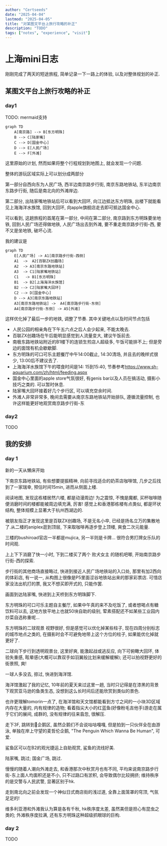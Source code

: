 ```yaml
---
author: "Certseeds"
date: "2025-04-04"
lastmod: "2025-04-05"
title: "对某图文平台上旅行攻略的补正"
description: "TODO"
tags: ["notes", "experience", "visit"]
---
```


# 上海mini日志

刚刚完成了两天的短途旅程, 简单记录一下一路上的体验, 以及对整体规划的补正.

## 某图文平台上旅行攻略的补正

### day1

TODO: mermaid支持

``` mermaid
graph TD
    A[南京路] --> B[东方明珠]
    B --> C[陆家嘴]
    C --> D[国金中心]
    D --> E[人民广场]
    E --> F[外滩]
```

这里原始的计划, 然而如果将整个行程规划到地图上, 就会发现一个问题.

整体的游玩区域实际上可以划分成两部分

第一部分自西向东为人民广场, 西半边南京路步行街, 南京东路地铁站, 东半边南京东路步行街, 随后是南北向的外滩岸边.

第二部分, 出陆家嘴地铁站后可以看到大回环, 向江边抵达东方明珠, 出楼下就能看见上海海洋水族馆, 回到大回环, 向apple旗舰店走去即可抵达国金中心.

可以看到, 这趟旅程的首尾在第一部分, 中间在第二部分, 南京路到东方明珠要坐地铁, 回到人民广场还得做地铁, 人民广场出去到外滩, 要不重走南京路步行街-西, 要不又是坐地铁, 破坏心流.

我的建议是

``` mermaid
graph TD
    E[人民广场] -> A1[南京路步行街-西侧]
    A1  ->  A2[百联ZX创趣场]
    A2  -> A3[南京东路地铁站]
    A3  -> C1[陆家嘴地铁站]
    C1   -> B1[东方明珠]
    B1  -> B2[上海海洋水族馆]
    B2 --> C2[陆家嘴大回环]
    C2 --> D[国金中心]
    D --> A3[南京东路地铁站]
    A3[南京东路地铁站] ->  A4[南京路步行街-东侧]
    A4[南京路步行街-东侧] -> A5[外滩]
```

这样优化掉了最后一步的地铁, 调整了节奏. 其中关键地点以及时间节点包括

+ 人民公园的相亲角在下午五六点之后人会少起来, 不能太晚去.
+ 百联ZX创趣场在午后能明显感觉到人流量变大, 建议午饭前去.
+ 南极东路地铁站附近的B1楼下的连锁生煎店人超级多, 午饭可能排不上; 但是旁边的面馆有机会歇歇脚.
+ 东方明珠的可口可乐主题餐厅中午14:00截止, 14:30清场, 并且去的晚样式很少, 13:00后不建议去了.
+ 上海海洋水族馆下午的喂食时间是14: 15到15:40, 节奏参考<https://www.sh-aquarium.com/zh/html/feeding.aspx>
+ 国金中心里面的apple store气氛很好, 有genis bar以及人员在搞活动, 摄影小技巧之类的. 可以暂时休息.
+ 陆家嘴大回环接着好几个步行区, 可以填充空余时间.
+ 外滩人非常非常多, 晚间去需要从南京东路地铁站开始排队, 遵循流量控制, 也许这样能更好地观赏南京路步行街-东

### day2

TODO

## 我的安排

### day 1

新的一天从懒床开始

下南京东路地铁站, 有些想要提振精神, 向前寻找适合的奶茶店咖啡馆, 几步之后找到了一家瑞幸, 预估时间15min, 进而从侧面上楼.

阅读地图, 发现这栋楼居然六楼, 都是动漫周边! 为之震惊, 不愧是魔都, 买杯咖啡随便消磨时间的楼都能被周边填充满, 厉害! 感觉上和香港那栋楼有点类似, 都是环状结构, 整体规模上显著大于杭州西湖边的.

被朋友指正才发现这里是百联ZX创趣场, 不是无名小卒, 已经是扬名立万的集散地了.从二楼的aniplex逛到顶层, 下来取咖啡再逐步登上顶楼, 爽食二次元能量.

三楼的bushiroad官店一半都是mujica, 另一半则是卡牌... 很符合男打牌女乐队的时间观.

上上下下消磨了快一小时, 下到二楼买了两个 败犬女主 的随机吧唧, 开始南京路步行街-西的探索.

步行街的其他商场直接略过, 快进到接近人民广场地铁站的入口处, 那里有加2西向的体彩店, 有一说一, 从构图上很像是P5里面涩谷地铁站出来的那家彩票店. 可惜店家没法出机打的票, 我又不想买即开式的, 只能作罢.

画面到达陆家嘴, 快进到上天桥到东方明珠脚下.

东方明珠的可口可乐主题自主餐厅, 如果中午真的来不及吃饭了, 或者想喝点有糖饮料可以去, 这地方放平地上也就50块自助的级别, 荤素搭配还不如某些工业园内炒菜自选称重呢...

东方明珠的二球观景 视野很好, 但是感觉可以优化掉某些柱子, 现在四周分别标志的城市地点之类的, 在摄影时会不可避免地带上这个方位的柱子, 如果能优化掉就更好了.

二球向下步行到透明观景台, 这里好爽, 能激起战或逃反应, 向下可俯瞰大回环, 体验失重感, 眩晕感(大概可以靠双手如羽翼般比划来缓解缓解); 还可以拍视野更好的街景照, 爽!

一球人多没去, 掠过, 快进到海洋馆.

海洋馆激起了我的记忆, 10年前的夏天来过这里一趟, 当时只记得是在漆黑的背景下观赏亚马逊的鱼类生态, 没想到这么长时间后还能欣赏到类似的景色.

也许更理解tomorin一点了, 在海洋馆和天文馆都能看到方寸之间的一小块3D区域内存在大量的, 内有规律的造物; 看着指尖大小的红蓝鱼(好像粉毛吉他手)游走在属于它们的展间, 成群的, 没有规律的往来翕忽, 很解压.

走下3F, 跳转到🐧企鹅区, 虽然企鹅们不会说咕咕嘎嘎, 但是拍到一只伙伴全在由游泳, 单独在岸上守望的麦哲伦企鹅, "The Penguin Which Wanna Be Human", 可爱.

鲨鱼区可以在B2的观光捷运上自助观赏, 鲨鱼的流线好美.

陆家嘴, 跳过; 国金广场, 跳过.

慢慢的随着人潮向外滩走去, 和香港那次中秋赏月也有不同, 平均来说南京路步行街-东上面人均面积还是不小, 只不过路口有淤积, 会导致偶尔比较拥挤; 维持秩序的是交警与人民武警, 显著区别于hk.

走到南北向之前会发现一个神似日式商店街的浅过道, 全靠上面笼罩的穹顶, 气氛足足的!

维多利亚港和外滩我认为算是各有千秋, hk秩序度太差, 虽然美但是担心有昆虫之类的; 外滩秩序度拉满, 还有东方明珠这种超级抓眼球的巨构.

### day 2

TODO
